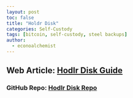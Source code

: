 ```yaml
---
layout: post
toc: false
title: "Holdr Disk"
categories: Self-Custody
tags: [bitcoin, self-custody, steel backups]
author:
  - econoalchemist
---
```

## Web Article: [Hodlr Disk Guide](https://econoalchemist.github.io/Hodlr-Disks/)
### GitHub Repo: [Hodlr Disk Repo](https://github.com/econoalchemist/Hodlr-Disks)
